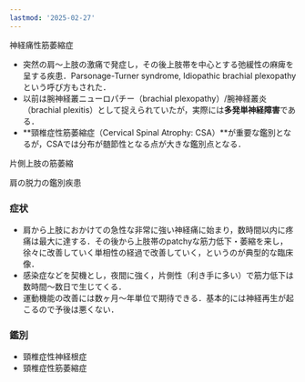 ```yaml
---
lastmod: '2025-02-27'
---
```

神経痛性筋萎縮症

- 突然の肩～上肢の激痛で発症し，その後上肢帯を中心とする弛緩性の麻痺を呈する疾患．Parsonage-Turner syndrome, Idiopathic brachial plexopathyという呼び方もされた．
- 以前は腕神経叢ニューロパチー（brachial plexopathy）/腕神経叢炎（brachial plexitis）として捉えられていたが，実際には**多発単神経障害**である．
- **頸椎症性筋萎縮症（Cervical Spinal Atrophy: CSA）**が重要な鑑別となるが，CSAでは分布が髄節性となる点が大きな鑑別点となる．

  

片側上肢の筋萎縮

肩の脱力の鑑別疾患

  

### 症状

- 肩から上肢におかけての急性な非常に強い神経痛に始まり，数時間以内に疼痛は最大に達する．その後から上肢帯のpatchyな筋力低下・萎縮を来し，徐々に改善していく単相性の経過で改善していく，というのが典型的な臨床像．
- 感染症などを契機とし，夜間に強く，片側性（利き手に多い）で筋力低下は数時間～数日で生じてくる．
- 運動機能の改善には数ヶ月～年単位で期待できる．基本的には神経再生が起こるので予後は悪くない．

  

### 鑑別

- 頸椎症性神経根症
- 頸椎症性筋萎縮症

